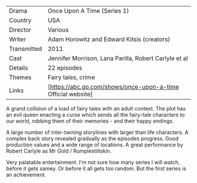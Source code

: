 | | |
|-|-|
Drama|Once Upon A Time (Series 1)
Country|USA
Director|Various
Writer|Adam Horowitz and Edward Kitsis (creators)
Transmitted|2011
Cast|Jennifer Morrison, Lana Parilla, Robert Carlyle et al
Details|22 episodes
Themes|Fairy tales, crime
Links|[https://abc.go.com/shows/once-upon-a-time Official website]

A grand collision of a load of fairy tales with an adult context.
The plot has an evil queen enacting a curse which sends all
the fairy-tale characters to our world, robbing them of their
memories - and their happy endings.

A large number of inter-twining storylines with larger than
life characters. A complex back story revealed gradually as
the episodes progress. Good production values and a wide
range of locations. A great performance by Robert Carlyle as
Mr Gold / Rumplestiltskin.

Very palatable entertainment. I'm not sure how many series
I will watch, before it gets samey. Or before it all gets
too random. But the first series is an achievement.
